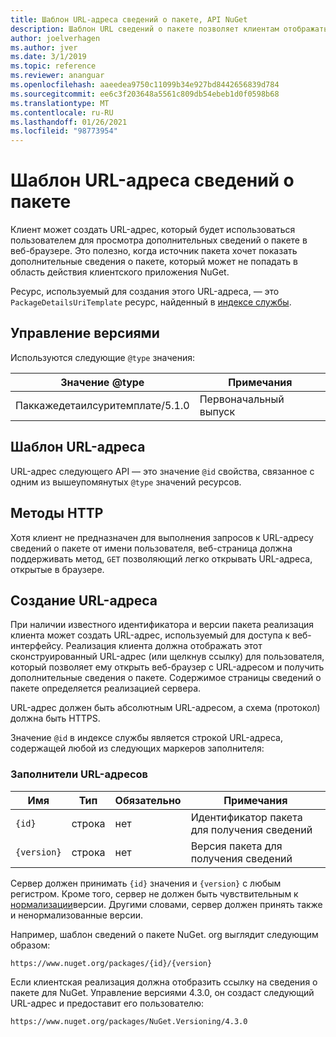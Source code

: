 ```yaml
---
title: Шаблон URL-адреса сведений о пакете, API NuGet
description: Шаблон URL сведений о пакете позволяет клиентам отображать в пользовательском интерфейсе веб-ссылку на дополнительные сведения о пакете.
author: joelverhagen
ms.author: jver
ms.date: 3/1/2019
ms.topic: reference
ms.reviewer: ananguar
ms.openlocfilehash: aaeedea9750c11099b34e927bd8442656839d784
ms.sourcegitcommit: ee6c3f203648a5561c809db54ebeb1d0f0598b68
ms.translationtype: MT
ms.contentlocale: ru-RU
ms.lasthandoff: 01/26/2021
ms.locfileid: "98773954"
---
```

# <a name="package-details-url-template"></a>Шаблон URL-адреса сведений о пакете

Клиент может создать URL-адрес, который будет использоваться пользователем для просмотра дополнительных сведений о пакете в веб-браузере. Это полезно, когда источник пакета хочет показать дополнительные сведения о пакете, который может не попадать в область действия клиентского приложения NuGet.

Ресурс, используемый для создания этого URL-адреса, — это `PackageDetailsUriTemplate` ресурс, найденный в [индексе службы](service-index.md).

## <a name="versioning"></a>Управление версиями

Используются следующие `@type` значения:

Значение @type                     | Примечания
------------------------------- | -----
Паккажедетаилсуритемплате/5.1.0 | Первоначальный выпуск

## <a name="url-template"></a>Шаблон URL-адреса

URL-адрес следующего API — это значение `@id` свойства, связанное с одним из вышеупомянутых `@type` значений ресурсов.

## <a name="http-methods"></a>Методы HTTP

Хотя клиент не предназначен для выполнения запросов к URL-адресу сведений о пакете от имени пользователя, веб-страница должна поддерживать метод, `GET` позволяющий легко открывать URL-адреса, открытые в браузере.

## <a name="construct-the-url"></a>Создание URL-адреса

При наличии известного идентификатора и версии пакета реализация клиента может создать URL-адрес, используемый для доступа к веб-интерфейсу. Реализация клиента должна отображать этот сконструированный URL-адрес (или щелкнув ссылку) для пользователя, который позволяет ему открыть веб-браузер с URL-адресом и получить дополнительные сведения о пакете. Содержимое страницы сведений о пакете определяется реализацией сервера.

URL-адрес должен быть абсолютным URL-адресом, а схема (протокол) должна быть HTTPS.

Значение `@id` в индексе службы является строкой URL-адреса, содержащей любой из следующих маркеров заполнителя:

### <a name="url-placeholders"></a>Заполнители URL-адресов

Имя        | Тип    | Обязательно | Примечания
----------- | ------- | -------- | -----
`{id}`      | строка  | нет       | Идентификатор пакета для получения сведений
`{version}` | строка  | нет       | Версия пакета для получения сведений

Сервер должен принимать `{id}` значения и `{version}` с любым регистром. Кроме того, сервер не должен быть чувствительным к [нормализации](../concepts/package-versioning.md#normalized-version-numbers)версии. Другими словами, сервер должен принять также и ненормализованные версии.

Например, шаблон сведений о пакете NuGet. org выглядит следующим образом:

```http
https://www.nuget.org/packages/{id}/{version}
```

Если клиентская реализация должна отобразить ссылку на сведения о пакете для NuGet. Управление версиями 4.3.0, он создаст следующий URL-адрес и предоставит его пользователю:

```http
https://www.nuget.org/packages/NuGet.Versioning/4.3.0
```
